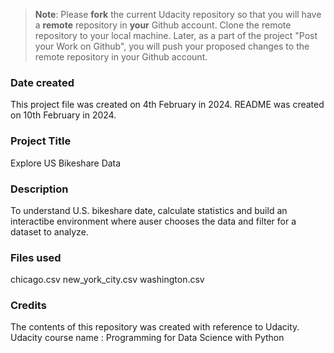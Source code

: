 >**Note**: Please **fork** the current Udacity repository so that you will have a **remote** repository in **your** Github account. Clone the remote repository to your local machine. Later, as a part of the project "Post your Work on Github", you will push your proposed changes to the remote repository in your Github account.

### Date created
This project file was created on 4th February in 2024.
README was created on 10th February in 2024.

### Project Title
Explore US Bikeshare Data

### Description
To understand U.S. bikeshare date, 
calculate statistics and build an interactibe environment 
where auser chooses the data and filter for a dataset to analyze.

### Files used
chicago.csv
new_york_city.csv
washington.csv

### Credits
The contents of this repository was created with reference to Udacity.
Udacity course name : Programming for Data Science with Python

